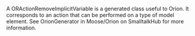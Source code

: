 A ORActionRemoveImplicitVariable is a generated class useful to Orion. It corresponds to an action that can be performed on a type of model element. See OrionGenerator in Moose/Orion on SmalltalkHub for more information.